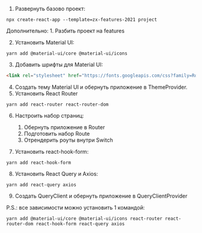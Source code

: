 1. Развернуть базово проект:
```shell script
npx create-react-app --template=zx-features-2021 project
```
Дополнительно:
    1. Разбить проект на features

2. Установить Material UI:
```shell script
yarn add @material-ui/core @material-ui/icons
```
3. Добавить шрифты для Material UI:
```html
<link rel="stylesheet" href="https://fonts.googleapis.com/css?family=Roboto:300,400,500,700&display=swap" />
```
4. Создать тему Material UI и обернуть приложение в ThemeProvider.
5. Установить React Router
```shell script
yarn add react-router react-router-dom
```
6. Настроить набор страниц:
    1. Обернуть приложение в Router
    2. Подготовить набор Route
    3. Отрендерить роуты внутри Switch

7. Установить react-hook-form:
```shell script
yarn add react-hook-form
```

8. Установить React Query и Axios:
```shell script
yarn add react-query axios
```

9. Создать QueryClient и обернуть приложение в QueryClientProvider

P.S.: все зависимости можно установить 1 командой:
```shell script
yarn add @material-ui/core @material-ui/icons react-router react-router-dom react-hook-form react-query axios
```
